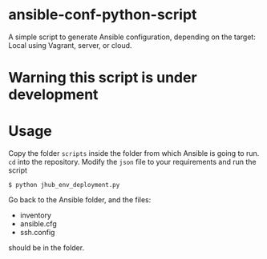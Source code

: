 # ansible-conf-python-script
A simple script to generate Ansible configuration, depending on the target: Local using Vagrant, server, or cloud.

# **Warning** this script is under development

# Usage
Copy the folder `scripts` inside the folder from which Ansible is going to run. `cd` into the repository. Modify the `json` file to your requirements and run the script

    $ python jhub_env_deployment.py

Go back to the Ansible folder, and the files:
  - inventory
  - ansible.cfg
  - ssh.config

should be in the folder.
